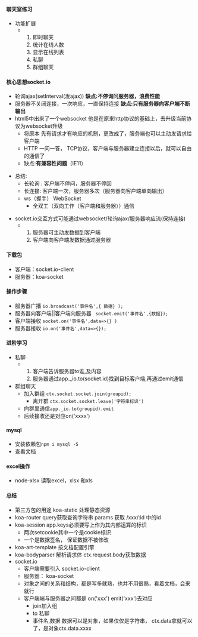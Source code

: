 

#### 聊天室练习

* 功能扩展
  * 1. 即时聊天
    2. 统计在线人数
    3. 显示在线列表
    4. 私聊
    5. 群组聊天

#### 核心思想socket.io

- 轮询ajax(setInterval(发ajax))   __缺点:不停询问服务器，浪费性能__
- 服务器不关闭连接，一次响应，一直保持连接 __缺点:只有服务器向客户端不断输出__
- html5中出来了一个websocket   他是在原来http协议的基础上，去升级当前协议为websocket升级
  - 将原本  先有请求才有响应的机制，更改成了，服务端也可以主动发请求给客户端
  - HTTP 一问一答，  TCP协议，客户端与服务器建立连接以后，就可以自由的通信了
  - 缺点:__有兼容性问题__（IE11）



* 总结: 
  * 长轮询 : 客户端不停问，服务器不停回
  * 长连接: 客户端一次，服务器多次（服务器向客户端单向输出）
  * ws（握手） WebSocket
    * 全双工（双向工作（客户端和服务器））通信



- socket.io交互方式可能通过websocket/轮询ajax/服务器响应流(保持连接)
  - 1. 服务器可主动发数据到客户端
    2. 客户端向客户端发数据通过服务器

#### 下载包

- 客户端：socket.io-client
- 服务器：koa-socket

#### 操作步骤

- 服务器广播   ```io.broadcast('事件名',{ 数据} );```
- 服务器向客户端||客户端向服务器  ``` socket.emit('事件名',{数据});```
- 客户端接收  ```socket.on('事件名',data=>{} )```
- 服务器接收  ```io.on('事件名',data=>{});```

#### 进阶学习

- 私聊
  - 1. 客户端告诉服务器to谁,及内容
    2. 服务器通过app._io.to(socket.id)找到目标客户端,再通过emit通信
- 群组聊天
  - 加入群组 ```ctx.socket.socket.join(groupid);```
    - 离开群 ```ctx.socket.socket.leave('字符串标识')```
  - 向群里通信```app._io.to(groupid).emit```
  - 后续接收还是对应on('xxxx')

#### mysql

* 安装依赖包```npm i mysql -S```
* 查看文档



#### excel操作

- node-xlsx  读取excel，xlsx 和xls

#### 总结

- 第三方包的用途  koa-static 处理静态资源
- koa-router  query获取查询字符串  params 获取 /xxx/:id 中的id
- koa-session app.keys必须要写上作为其内部运算的标识
  - 两次setcookie其中一个是cookie标识
  - 一个是数据签名， 保证数据不被修改
- koa-art-template 按文档配置引擎
- koa-bodyparser 解析请求体   ctx.request.body获取数据
- socket.io
  - 客户端需要引入  socket.io-client
  - 服务器： koa-socket
  - 对象之间的关系和结构，都是写多就熟，也并不用很熟，看着文档，会来就行
  - 客户端端与服务器之间都是  on('xxx')  emit('xxx')去对应
    - join加入组
    - to 私聊
    - 事件名,数据    数据可以是对象，如果仅仅是字符串，  ctx.data拿就可以了，是对象ctx.data.xxxx







